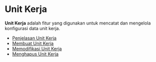 # Unit Kerja

**Unit Kerja** adalah fitur yang digunakan untuk mencatat dan mengelola konfigurasi data unit kerja.

- [Penjelasan Unit Kerja](penjelasan.md)
- [Membuat Unit Kerja](membuat-data-unit-kerja.md)
- [Memodifikasi Unit Kerja](memodifikasi.md)
- [Menghapus Unit Kerja](menghapus.md)
